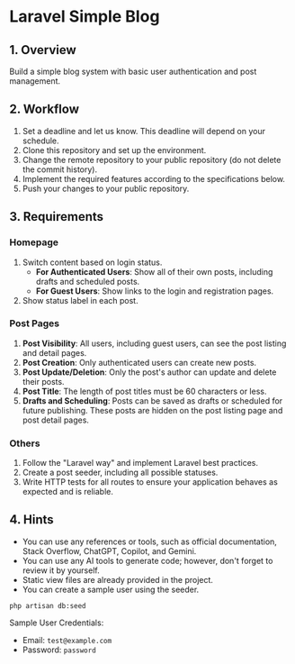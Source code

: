 # Laravel Simple Blog

## 1. Overview

Build a simple blog system with basic user authentication and post management.

## 2. Workflow

1. Set a deadline and let us know. This deadline will depend on your schedule.
2. Clone this repository and set up the environment.
3. Change the remote repository to your public repository (do not delete the commit history).
4. Implement the required features according to the specifications below.
5. Push your changes to your public repository.

## 3. Requirements

### Homepage

1. Switch content based on login status.
    - **For Authenticated Users**: Show all of their own posts, including drafts and scheduled posts.
    - **For Guest Users**: Show links to the login and registration pages.
2. Show status label in each post.

### Post Pages

1. **Post Visibility**: All users, including guest users, can see the post listing and detail pages.
2. **Post Creation**: Only authenticated users can create new posts.
3. **Post Update/Deletion**: Only the post's author can update and delete their posts.
4. **Post Title**: The length of post titles must be 60 characters or less.
5. **Drafts and Scheduling**: Posts can be saved as drafts or scheduled for future publishing. These posts are hidden on the post listing page and post detail pages.

### Others

1. Follow the "Laravel way" and implement Laravel best practices.
2. Create a post seeder, including all possible statuses.
3. Write HTTP tests for all routes to ensure your application behaves as expected and is reliable.

## 4. Hints
- You can use any references or tools, such as official documentation, Stack Overflow, ChatGPT, Copilot, and Gemini.
- You can use any AI tools to generate code; however, don't forget to review it by yourself.
- Static view files are already provided in the project.
- You can create a sample user using the seeder.

```
php artisan db:seed
```

Sample User Credentials:

-   Email: `test@example.com`
-   Password: `password`
